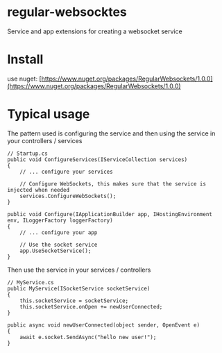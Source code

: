 # regular-websocktes
Service and app extensions for creating a websocket service

# Install
use nuget: [https://www.nuget.org/packages/RegularWebsockets/1.0.0](https://www.nuget.org/packages/RegularWebsockets/1.0.0)

# Typical usage

The pattern used is configuring the service and then using the service in your controllers / services
```
// Startup.cs
public void ConfigureServices(IServiceCollection services)
{
    // ... configure your services
    
    // Configure WebSockets, this makes sure that the service is injected when needed
    services.ConfigureWebSockets();
}

public void Configure(IApplicationBuilder app, IHostingEnvironment env, ILoggerFactory loggerFactory)
{
    // ... configure your app
  
    // Use the socket service
    app.UseSocketService();
}
```
Then use the service in your services / controllers
```
// MyService.cs
public MyService(ISocketService socketService)
{
    this.socketService = socketService;
    this.socketService.onOpen += newUserConnected;
}

public async void newUserConnected(object sender, OpenEvent e)
{
    await e.socket.SendAsync("hello new user!");
}
```
